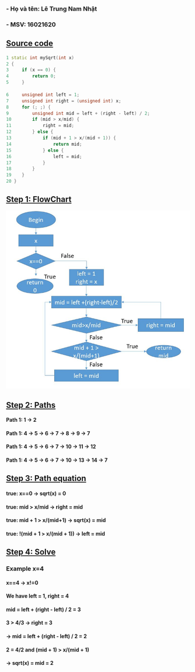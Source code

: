 ﻿
### **- Họ và tên: Lê Trung Nam Nhật**
### **- MSV: 16021620**
## **<u>Source code</u>**

```C++
1 static int mySqrt(int x)
2 {
3     if (x == 0) {												
4         return 0;												
5     }															

6     unsigned int left = 1;										
7     unsigned int right = (unsigned int) x;						
8     for (; ;) {													
9         unsigned int mid = left + (right - left) / 2;			
10        if (mid > x/mid) {										
11            right = mid;										
12        } else {												
13            if (mid + 1 > x/(mid + 1)) {						
14                return mid;										
15            } else {											
16                left = mid;										
17            }													
18        }														
19    }															
20 }			
```
## **<u>Step 1: FlowChart</u>**

![](FlowChart.JPG)

## **<u>Step 2: Paths</u>**
#### **Path 1:** 1 &rarr; 2 
#### **Path 1:** 4 &rarr; 5 &rarr; 6 &rarr; 7 &rarr; 8 &rarr; 9 &rarr; 7
#### **Path 1:** 4 &rarr; 5 &rarr; 6 &rarr; 7 &rarr; 10 &rarr; 11 &rarr; 12
#### **Path 1:** 4 &rarr; 5 &rarr; 6 &rarr; 7 &rarr; 10 &rarr; 13 &rarr; 14 &rarr; 7

## **<u>Step 3: Path equation </u>**

#### **true: x==0 → sqrt(x) = 0**
#### **true: mid > x/mid → right = mid**
#### **true: mid + 1 > x/(mid+1) → sqrt(x) = mid**
#### **true: !(mid + 1 > x/(mid + 1)) → left = mid**

## **<u>Step 4: Solve</u>**
### **Example x=4**
#### **x==4 → x!=0**
#### **We have left = 1, right = 4**
#### **mid = left + (right - left) / 2 = 3**
#### **3 > 4/3  → right = 3**
#### **→ mid = left + (right - left) / 2 = 2**
#### **2 = 4/2 and (mid + 1) > x/(mid + 1)**
#### **→ sqrt(x) = mid = 2**





